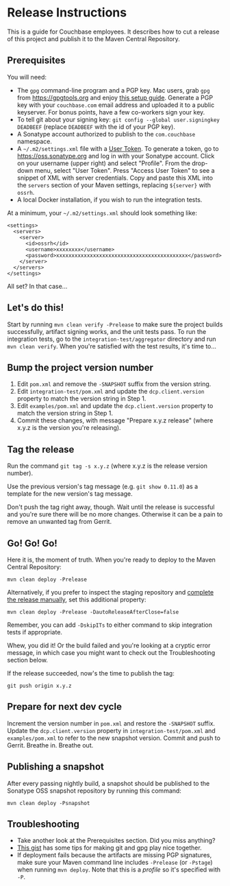 # Release Instructions

This is a guide for Couchbase employees. It describes how to cut a release of this project
and publish it to the Maven Central Repository.


## Prerequisites

You will need:
* The `gpg` command-line program and a PGP key. Mac users, grab `gpg` from
https://gpgtools.org and enjoy
[this setup guide](http://notes.jerzygangi.com/the-best-pgp-tutorial-for-mac-os-x-ever/).
Generate a PGP key with your `couchbase.com` email address and uploaded it
to a public keyserver. For bonus points, have a few co-workers sign your key.
* To tell git about your signing key: `git config --global user.signingkey DEADBEEF`
(replace `DEADBEEF` with the id of your PGP key).
* A Sonatype account authorized to publish to the `com.couchbase` namespace.
* A `~/.m2/settings.xml` file with a
[User Token](https://blog.sonatype.com/2012/08/securing-repository-credentials-with-nexus-pro-user-tokens/).
To generate a token, go to https://oss.sonatype.org and log in with your Sonatype account.
Click on your username (upper right) and select "Profile". From the drop-down menu,
select "User Token". Press "Access User Token" to see a snippet of XML with server credentials.
Copy and paste this XML into the `servers` section of your Maven settings,
replacing `${server}` with `ossrh`.
* A local Docker installation, if you wish to run the integration tests.

At a minimum, your `~/.m2/settings.xml` should look something like:

    <settings>
      <servers>
        <server>
          <id>ossrh</id>
          <username>xxxxxxxx</username>
          <password>xxxxxxxxxxxxxxxxxxxxxxxxxxxxxxxxxxxxxxxxxxx</password>
        </server>
      </servers>
    </settings>

All set? In that case...


## Let's do this!

Start by running `mvn clean verify -Prelease` to make sure the project builds successfully,
artifact signing works, and the unit tests pass. To run the integration tests, go to the
`integration-test/aggregator` directory and run `mvn clean verify`.
When you're satisfied with the test results, it's time to...


## Bump the project version number

1. Edit `pom.xml` and remove the `-SNAPSHOT` suffix from the version string.
2. Edit `integration-test/pom.xml` and update the `dcp.client.version` property to match the version string in Step 1.
3. Edit `examples/pom.xml` and update the `dcp.client.version` property to match the version string in Step 1.
4. Commit these changes, with message "Prepare x.y.z release"
(where x.y.z is the version you're releasing).


## Tag the release

Run the command `git tag -s x.y.z` (where x.y.z is the release version number).

Use the previous version's tag message (e.g. `git show 0.11.0`) as a template for
the new version's tag message.

Don't push the tag right away, though. Wait until the release is successful and you're sure
there will be no more changes. Otherwise it can be a pain to remove an unwanted tag from Gerrit.


## Go! Go! Go!

Here it is, the moment of truth. When you're ready to deploy to the Maven Central Repository:

    mvn clean deploy -Prelease

Alternatively, if you prefer to inspect the staging repository and
[complete the release manually](https://central.sonatype.org/pages/releasing-the-deployment.html),
set this additional property:

    mvn clean deploy -Prelease -DautoReleaseAfterClose=false

Remember, you can add `-DskipITs` to either command to skip integration tests if appropriate.

Whew, you did it! Or the build failed and you're looking at a cryptic error message, in which
case you might want to check out the Troubleshooting section below.

If the release succeeded, now's the time to publish the tag:

    git push origin x.y.z

## Prepare for next dev cycle

Increment the version number in `pom.xml` and restore the `-SNAPSHOT` suffix.
Update the `dcp.client.version` property in `integration-test/pom.xml` and `examples/pom.xml` to refer to the
new snapshot version.
Commit and push to Gerrit. Breathe in. Breathe out.

## Publishing a snapshot

After every passing nightly build, a snapshot should be published to the Sonatype OSS snapshot repository by running this command:

    mvn clean deploy -Psnapshot

## Troubleshooting

* Take another look at the Prerequisites section. Did you miss anything?
* [This gist](https://gist.github.com/danieleggert/b029d44d4a54b328c0bac65d46ba4c65) has
some tips for making git and gpg play nice together.
* If deployment fails because the artifacts are missing PGP signatures, make sure your Maven
command line includes `-Prelease` (or `-Pstage`) when running `mvn deploy`.
Note that this is a *profile* so it's specified with `-P`.
